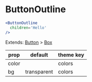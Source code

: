 # ButtonOutline

```.jsx
<ButtonOutline
  children='Hello'
/>

```



Extends: [Button](/components/Button) > [Box](/components/Box)

prop | default | theme key
---|---|---
color |  | colors
bg | transparent | colors